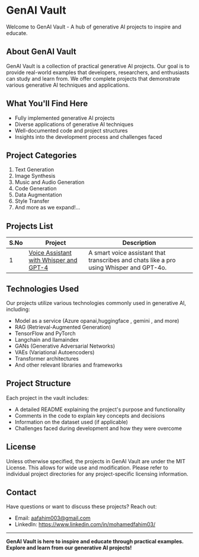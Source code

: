 # GenAI Vault

Welcome to GenAI Vault - A hub of generative AI projects to inspire and educate.

## About GenAI Vault

GenAI Vault is a collection of practical generative AI projects. Our goal is to provide real-world examples that developers, researchers, and enthusiasts can study and learn from. We offer complete projects that demonstrate various generative AI techniques and applications.

## What You'll Find Here

- Fully implemented generative AI projects
- Diverse applications of generative AI techniques
- Well-documented code and project structures
- Insights into the development process and challenges faced

## Project Categories

1. Text Generation
2. Image Synthesis
3. Music and Audio Generation
4. Code Generation
5. Data Augmentation
6. Style Transfer
7. And more as we expand!...

## Projects List

| S.No | Project                               | Description                                                                 |
| ---- | ------------------------------------- | --------------------------------------------------------------------------- |
| 1    | [Voice Assistant with Whisper and GPT-4](./Voice-Assistant-Whisper-Model) | A smart voice assistant that transcribes and chats like a pro using Whisper and GPT-4o. |


## Technologies Used

Our projects utilize various technologies commonly used in generative AI, including:

- Model as a service (Azure opanai,huggingface , gemini , and more)
- RAG (Retrieval-Augmented Generation)
- TensorFlow and PyTorch
- Langchain and llamaindex
- GANs (Generative Adversarial Networks)
- VAEs (Variational Autoencoders)
- Transformer architectures
- And other relevant libraries and frameworks

## Project Structure

Each project in the vault includes:

- A detailed README explaining the project's purpose and functionality
- Comments in the code to explain key concepts and decisions
- Information on the dataset used (if applicable)
- Challenges faced during development and how they were overcome

## License

Unless otherwise specified, the projects in GenAI Vault are under the MIT License. This allows for wide use and modification. Please refer to individual project directories for any project-specific licensing information.

## Contact

Have questions or want to discuss these projects? Reach out:
- Email: aafahim003@gmail.com
- LinkedIn: https://www.linkedin.com/in/mohamedfahim03/

---

**GenAI Vault is here to inspire and educate through practical examples. Explore and learn from our generative AI projects!**
